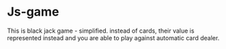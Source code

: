 # Js-game
This is black jack game - simplified. instead of cards, their value is represented instead and you are able to play against automatic card dealer.
